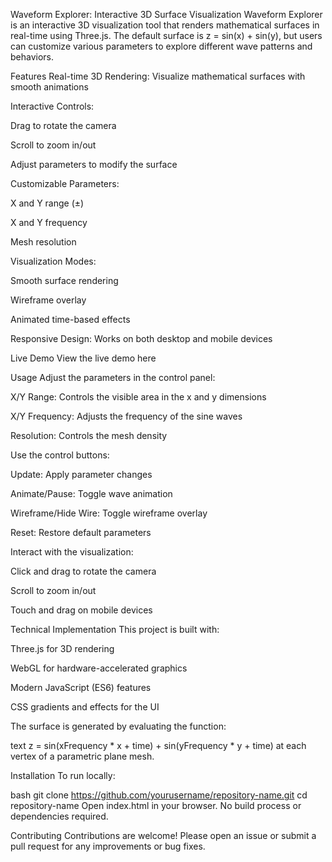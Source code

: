 Waveform Explorer: Interactive 3D Surface Visualization
Waveform Explorer is an interactive 3D visualization tool that renders mathematical surfaces in real-time using Three.js. The default surface is z = sin(x) + sin(y), but users can customize various parameters to explore different wave patterns and behaviors.

Features
Real-time 3D Rendering: Visualize mathematical surfaces with smooth animations

Interactive Controls:

Drag to rotate the camera

Scroll to zoom in/out

Adjust parameters to modify the surface

Customizable Parameters:

X and Y range (±)

X and Y frequency

Mesh resolution

Visualization Modes:

Smooth surface rendering

Wireframe overlay

Animated time-based effects

Responsive Design: Works on both desktop and mobile devices

Live Demo
View the live demo here

Usage
Adjust the parameters in the control panel:

X/Y Range: Controls the visible area in the x and y dimensions

X/Y Frequency: Adjusts the frequency of the sine waves

Resolution: Controls the mesh density

Use the control buttons:

Update: Apply parameter changes

Animate/Pause: Toggle wave animation

Wireframe/Hide Wire: Toggle wireframe overlay

Reset: Restore default parameters

Interact with the visualization:

Click and drag to rotate the camera

Scroll to zoom in/out

Touch and drag on mobile devices

Technical Implementation
This project is built with:

Three.js for 3D rendering

WebGL for hardware-accelerated graphics

Modern JavaScript (ES6) features

CSS gradients and effects for the UI

The surface is generated by evaluating the function:

text
z = sin(xFrequency * x + time) + sin(yFrequency * y + time)
at each vertex of a parametric plane mesh.

Installation
To run locally:

bash
git clone https://github.com/yourusername/repository-name.git
cd repository-name
Open index.html in your browser. No build process or dependencies required.

Contributing
Contributions are welcome! Please open an issue or submit a pull request for any improvements or bug fixes.
